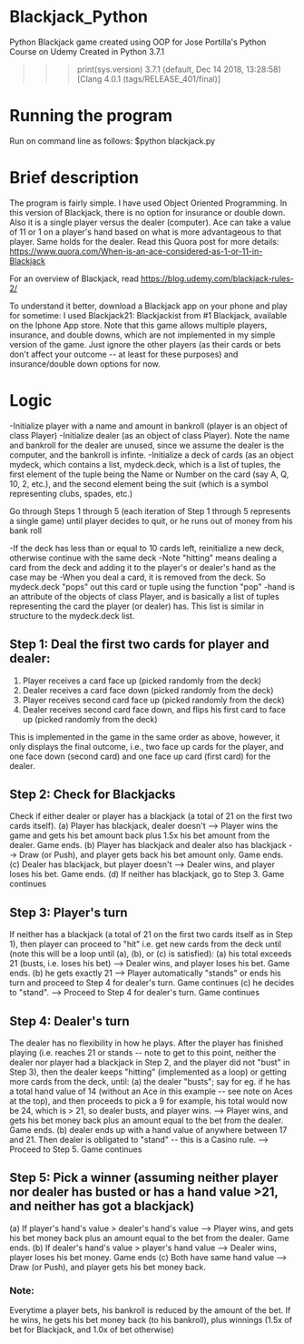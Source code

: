 # Blackjack_Python
Python Blackjack game created using OOP for Jose Portilla's Python Course on Udemy
Created in Python 3.7.1
>>> print(sys.version)
3.7.1 (default, Dec 14 2018, 13:28:58) 
[Clang 4.0.1 (tags/RELEASE_401/final)]

# Running the program
Run on command line as follows:
$python blackjack.py

# Brief description
The program is fairly simple. I have used Object Oriented Programming. In this version of Blackjack, there is no option for insurance or double down. Also it is a single player versus the dealer (computer). Ace can take a value of 11 or 1 on a player's hand based on what is more advantageous to that player. Same holds for the dealer. Read this Quora post for more details: https://www.quora.com/When-is-an-ace-considered-as-1-or-11-in-Blackjack

For an overview of Blackjack, read https://blog.udemy.com/blackjack-rules-2/

To understand it better, download a Blackjack app on your phone and play for sometime: I used Blackjack21: Blackjackist from #1 Blackjack, available on the Iphone App store. Note that this game allows multiple players, insurance, and double downs, which are not implemented in my simple version of the game. Just ignore the other players (as their cards or bets don't affect your outcome -- at least for these purposes) and insurance/double down options for now.

# Logic

-Initialize player with a name and amount in bankroll (player is an object of class Player)
-Initialize dealer (as an object of class Player). Note the name and bankroll for the dealer are unused, since we assume the dealer is the computer, and the bankroll is infinte.
-Initialize a deck of cards (as an object mydeck, which contains a list, mydeck.deck, which is a list of tuples, the first element of the tuple being the Name or Number on the card (say A, Q, 10, 2, etc.), and the second element being the suit (which is a symbol representing clubs, spades, etc.)

Go through Steps 1 through 5 (each iteration of Step 1 through 5 represents a single game) until player decides to quit, or he runs out of money from his bank roll

-If the deck has less than or equal to 10 cards left, reinitialize a new deck, otherwise continue with the same deck
-Note "hitting" means dealing a card from the deck and adding it to the player's or dealer's hand as the case may be
-When you deal a card, it is removed from the deck. So mydeck.deck "pops" out this card or tuple using the function "pop"
-hand is an attribute of the objects of class Player, and is basically a list of tuples representing the card the player (or dealer) has. This list is similar in structure to the mydeck.deck list.

## Step 1: Deal the first two cards for player and dealer:

1. Player receives a card face up (picked randomly from the deck)
2. Dealer receives a card face down (picked randomly from the deck)
3. Player receives second card face up (picked randomly from the deck)
4. Dealer receives second card face down, and flips his first card to face up (picked randomly from the deck)

This is implemented in the game in the same order as above, however, it only displays the final outcome, i.e., two face up cards for the player, and one face down (second card) and one face up card (first card) for the dealer.

## Step 2: Check for Blackjacks

Check if either dealer or player has a blackjack (a total of 21 on the first two cards itself).
(a) Player has blackjack, dealer doesn't --> Player wins the game and gets his bet amount back plus 1.5x his bet amount from the dealer. Game ends.
(b) Player has blackjack and dealer also has blackjack --> Draw (or Push), and player gets back his bet amount only. Game ends.
(c) Dealer has blackjack, but player doesn't --> Dealer wins, and player loses his bet. Game ends.
(d) If neither has blackjack, go to Step 3. Game continues

## Step 3: Player's turn

If neither has a blackjack (a total of 21 on the first two cards itself as in Step 1), then player can proceed to "hit" i.e. get new cards from the deck until (note this will be a loop until (a), (b), or (c) is satisfied): 
(a) his total exceeds 21 (busts, i.e. loses his bet) --> Dealer wins, and player loses his bet. Game ends.
(b) he gets exactly 21 --> Player automatically "stands" or ends his turn and proceed to Step 4 for dealer's turn. Game continues
(c) he decides to "stand".  --> Proceed to Step 4 for dealer's turn. Game continues

## Step 4: Dealer's turn

The dealer has no flexibility in how he plays. After the player has finished playing (i.e. reaches 21 or stands -- note to get to this point, neither the dealer nor player had a blackjack in Step 2, and the player did not "bust" in Step 3), then the dealer keeps "hitting" (implemented as a loop) or getting more cards from the deck, until:
(a) the dealer "busts"; say for eg. if he has a total hand value of 14 (without an Ace in this example -- see note on Aces at the top), and then proceeds to pick a 9 for example, his total would now be 24, which is > 21, so dealer busts, and player wins. --> Player wins, and gets his bet money back plus an amount equal to the bet from the dealer. Game ends. 
(b) dealer ends up with a hand value of anywhere between 17 and 21. Then dealer is obligated to "stand" -- this is a Casino rule. --> Proceed to Step 5. Game continues

## Step 5: Pick a winner (assuming neither player nor dealer has busted or has a hand value >21, and neither has got a blackjack)

(a) If player's hand's value > dealer's hand's value --> Player wins, and gets his bet money back plus an amount equal to the bet from the dealer. Game ends. 
(b) If dealer's hand's value > player's hand value --> Dealer wins, player loses his bet money. Game ends
(c) Both have same hand value --> Draw (or Push), and player gets his bet money back.

### Note: 
Everytime a player bets, his bankroll is reduced by the amount of the bet. If he wins, he gets his bet money back (to his bankroll), plus winnings (1.5x of bet for Blackjack, and 1.0x of bet otherwise)



